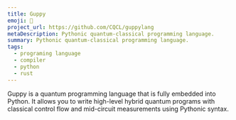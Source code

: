 ```yaml
---
title: Guppy
emoji: 🐠
project_url: https://github.com/CQCL/guppylang
metaDescription: Pythonic quantum-classical programming language.
summary: Pythonic quantum-classical programming language.
tags:
  - programing language
  - compiler
  - python
  - rust 
---
```


Guppy is a quantum programming language that is fully embedded into Python. It allows you to write high-level hybrid quantum programs with classical control flow and mid-circuit measurements using Pythonic syntax.
